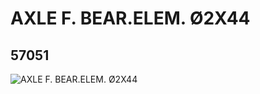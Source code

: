# AXLE F. BEAR.ELEM. Ø2X44
## 57051
![AXLE F. BEAR.ELEM. Ø2X44](https://lc-www-live-s.legocdn.com/media/bricks/5/2/4298979.jpg)